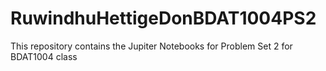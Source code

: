 # RuwindhuHettigeDonBDAT1004PS2
This repository contains the Jupiter Notebooks for Problem Set 2 for BDAT1004 class  
